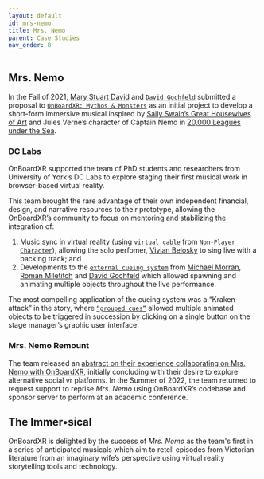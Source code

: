 ```yaml
---
layout: default
id: mrs-nemo
title: Mrs. Nemo
parent: Case Studies
nav_order: 8
---
```


## Mrs. Nemo

In the Fall of 2021, [Mary Stuart David]() and [`David Gochfeld`]() submitted a proposal to [`OnBoardXR: Mythos & Monsters`](./obxr3-mythos-monsters.md) as an initial project to develop a short-form immersive musical inspired by [Sally Swain’s Great Housewives of Art](https://www.amazon.co.uk/Great-Housewives-Art-Sally-Swain/dp/0586205306) and Jules Verne’s character of Captain Nemo in [20,000 Leagues under the Sea](https://en.wikipedia.org/wiki/Twenty_Thousand_Leagues_Under_the_Seas).

### DC Labs
OnBoardXR supported the team of PhD students and researchers from University of York’s DC Labs to explore staging their first musical work in browser-based virtual reality.

This team brought the rare advantage of their own independent financial, design, and narrative resources to their prototype, allowing the OnBoardXR’s community to focus on mentoring and stabilizing the integration of:
1. Music sync in virtual reality (using [`virtual cable`](./glossary-virtual-cable.md) from [`Non-Player Character`](./non-player-character.md)), allowing the solo perfomer, [Vivian Belosky]() to sing live with a backing track; and 
2. Developments to the [`external cueing system`](./cue-system.md) from [Michael Morran](), [Roman Miletitch]() and [David Gochfeld]() which allowed spawning and animating multiple objects throughout the live performance. 

The most compelling application of the cueing system was a “Kraken attack” in the story, where [`“grouped cues”`](./glossary-group-cues.md) allowed multiple animated objects to be triggered in succession by clicking on a single button on the stage manager’s graphic user interface.

### Mrs. Nemo Remount
The team released an [abstract on their experience collaborating on Mrs. Nemo with OnBoardXR](https://thewritingplatform.com/2022/05/the-making-of-an-immersical/), initially concluding with their desire to explore alternative social vr platforms. In the Summer of 2022, the team returned to request support to reprise *Mrs. Nemo* using OnBoardXR’s codebase and sponsor server to perform at an academic conference. 

## The Immer•sical
OnBoardXR is delighted by the success of *Mrs. Nemo* as the team's first in a series of anticipated musicals which aim to retell episodes from Victorian literature from an imaginary wife’s perspective using virtual reality storytelling tools and technology.
